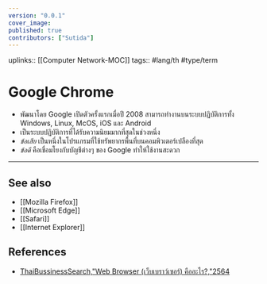 ```yaml
---
version: "0.0.1"
cover_image: 
published: true
contributors: ["Sutida"]
---
```

uplinks:: [[Computer Network-MOC]]
tags:: #lang/th #type/term

# Google Chrome
- พัฒนาโดย Google เปิดตัวครั้งแรกเมื่อปี 2008 สามารถทำงานบนระบบปฏิบัติการทั้ง Windows, Linux, McOS, iOS และ Android 
- เป็นระบบปฏิบัติการที่ได้รับความนิยมมากที่สุดในช่วงหนึ่ง
- *ข้อเสีย* เป็นหนึ่งในโปรแกรมที่ใช้ทรัพยากรพื้นที่บนคอมพิวเตอร์เปลืองที่สุด 
- *ข้อดี* คือเชื่อมโยงกับบัญชีต่างๆ ของ Google ทำให้ใช้งานสะดวก
---
## See also
- [[Mozilla Firefox]]
- [[Microsoft Edge]]
- [[Safari]]
- [[Internet Explorer]]
## References
- [ThaiBussinessSearch,"Web Browser (เว็บเบราว์เซอร์) คืออะไร?,"2564](https://www.thaibusinesssearch.com/marketing/web-browser/) 
